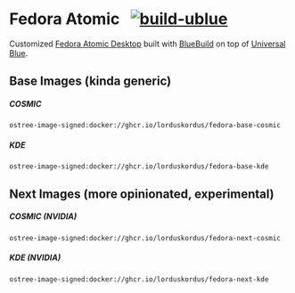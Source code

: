 # Fedora Atomic &nbsp; [![build-ublue](https://github.com/lorduskordus/fedora-atomic/actions/workflows/build.yml/badge.svg)](https://github.com/lorduskordus/fedora-atomic/actions/workflows/build.yml)

Customized [Fedora Atomic Desktop](https://fedoraproject.org/atomic-desktops/) built with [BlueBuild](https://blue-build.org/) on top of [Universal Blue](https://universal-blue.org/).

## Base Images (kinda generic)

##### COSMIC
```
ostree-image-signed:docker://ghcr.io/lorduskordus/fedora-base-cosmic
```
##### KDE
```
ostree-image-signed:docker://ghcr.io/lorduskordus/fedora-base-kde
```

## Next Images (more opinionated, experimental)

##### COSMIC (NVIDIA)
```
ostree-image-signed:docker://ghcr.io/lorduskordus/fedora-next-cosmic
```
##### KDE (NVIDIA)
```
ostree-image-signed:docker://ghcr.io/lorduskordus/fedora-next-kde
```
